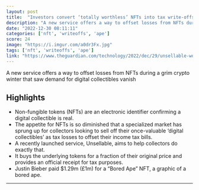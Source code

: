 ```yaml
---
layout: post
title:  "Investors convert ‘totally worthless’ NFTs into tax write-offs | Non-fungible tokens (NFTs)"
description: "A new service offers a way to offset losses from NFTs during a grim crypto winter that saw demand for digital collectibles vanish"
date: "2022-12-30 08:11:11"
categories: ['nft', 'writeoffs', 'ape']
score: 24
image: "https://i.imgur.com/a0dr3Fx.jpg"
tags: ['nft', 'writeoffs', 'ape']
link: "https://www.theguardian.com/technology/2022/dec/29/unsellable-worthless-nfts-tax-write-off"
---
```


A new service offers a way to offset losses from NFTs during a grim crypto winter that saw demand for digital collectibles vanish

## Highlights

- Non-fungible tokens (NFTs) are an electronic identifier confirming a digital collectible is real.
- The appetite for NFTs is so diminished that a specialized market has sprung up for collectors looking to sell off their once-valuable ‘digital collectibles’ as tax losses to offset their income tax bills.
- A recently launched service, Unsellable, aims to help collectors do exactly that.
- It buys the underlying tokens for a fraction of their original price and provides an official receipt for tax purposes.
- Justin Bieber paid $1.29m (£1m) for a “Bored Ape” NFT, a graphic of a bored ape.

---
